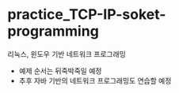# practice_TCP-IP-soket-programming
리눅스, 윈도우 기반 네트워크 프로그래밍

* 예제 순서는 뒤죽박죽일 예정
* 추후 자바 기반의 네트워크 프로그래밍도 연습할 예정
